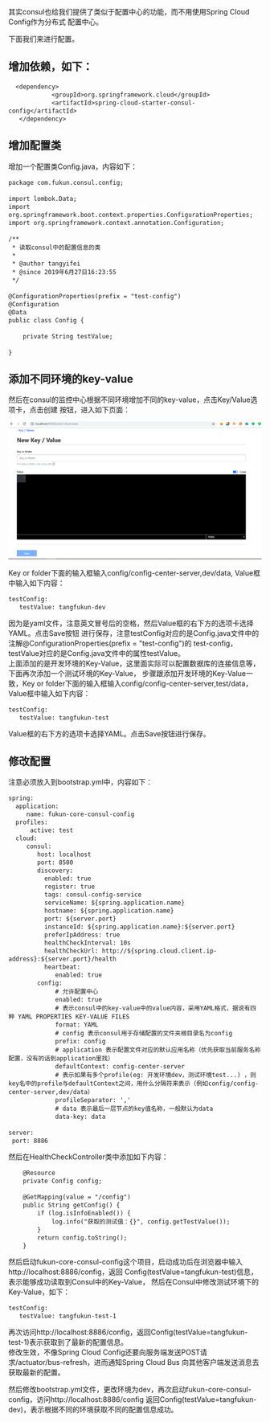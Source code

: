 其实consul也给我们提供了类似于配置中心的功能，而不用使用Spring Cloud Config作为分布式
配置中心。  

下面我们来进行配置。  

## 增加依赖，如下：
```
  <dependency>
            <groupId>org.springframework.cloud</groupId>
            <artifactId>spring-cloud-starter-consul-config</artifactId>
   </dependency>
```

## 增加配置类
增加一个配置类Config.java，内容如下：  
```
package com.fukun.consul.config;

import lombok.Data;
import org.springframework.boot.context.properties.ConfigurationProperties;
import org.springframework.context.annotation.Configuration;

/**
 * 读取consul中的配置信息的类
 *
 * @author tangyifei
 * @since 2019年6月27日16:23:55
 */

@ConfigurationProperties(prefix = "test-config")
@Configuration
@Data
public class Config {

    private String testValue;

}
```
## 添加不同环境的key-value
然后在consul的监控中心根据不同环境增加不同的key-value，点击Key/Value选项卡，点击创建
按钮，进入如下页面：  

![配置中心](pictures/p1.png)  

Key or folder下面的输入框输入config/config-center-server,dev/data,
Value框中输入如下内容：
```
testConfig:      
   testValue: tangfukun-dev
```
因为是yaml文件，注意英文冒号后的空格，然后Value框的右下方的选项卡选择YAML。点击Save按钮
进行保存，注意testConfig对应的是Config.java文件中的注解@ConfigurationProperties(prefix = "test-config")的
test-config，testValue对应的是Config.java文件中的属性testValue。  
上面添加的是开发环境的Key-Value，这里面实际可以配置数据库的连接信息等，下面再次添加一个测试环境的Key-Value，
步骤跟添加开发环境的Key-Value一致，Key or folder下面的输入框输入config/config-center-server,test/data，
Value框中输入如下内容：  
```
testConfig:      
   testValue: tangfukun-test
```
Value框的右下方的选项卡选择YAML。点击Save按钮进行保存。    

## 修改配置
注意必须放入到bootstrap.yml中，内容如下：  
```
spring:
  application:
     name: fukun-core-consul-config
  profiles:
      active: test
  cloud:
     consul:
        host: localhost
        port: 8500
        discovery:
          enabled: true
          register: true
          tags: consul-config-service
          serviceName: ${spring.application.name}
          hostname: ${spring.application.name}
          port: ${server.port}
          instanceId: ${spring.application.name}:${server.port}
          preferIpAddress: true
          healthCheckInterval: 10s
          healthCheckUrl: http://${spring.cloud.client.ip-address}:${server.port}/health
          heartbeat:
             enabled: true
        config:
             # 允许配置中心
             enabled: true
             # 表示consul中的key-value中的value内容，采用YAML格式，据说有四种 YAML PROPERTIES KEY-VALUE FILES
             format: YAML
             # config 表示consul用于存储配置的文件夹根目录名为config
             prefix: config
             # application 表示配置文件对应的默认应用名称（优先获取当前服务名称配置，没有的话到application里找）
             defaultContext: config-center-server
             # 表示如果有多个profile(eg: 开发环境dev，测试环境test...) ，则key名中的profile与defaultContext之间，用什么分隔符来表示（例如config/config-center-server,dev/data）
             profileSeparator: ','
             # data 表示最后一层节点的key值名称，一般默认为data
             data-key: data

server:
 port: 8886

```
然后在HealthCheckController类中添加如下内容： 
``` 
    @Resource
    private Config config;

    @GetMapping(value = "/config")
    public String getConfig() {
        if (log.isInfoEnabled()) {
            log.info("获取的测试值：{}", config.getTestValue());
        }
        return config.toString();
    }
```
然后启动fukun-core-consul-config这个项目，启动成功后在浏览器中输入http://localhost:8886/config，返回
Config(testValue=tangfukun-test)信息，表示能够成功读取到Consul中的Key-Value，
然后在Consul中修改测试环境下的Key-Value，如下：  
```
testConfig:      
   testValue: tangfukun-test-1
```
再次访问http://localhost:8886/config，返回Config(testValue=tangfukun-test-1)表示获取到了最新的配置信息。  
修改生效，不像Spring Cloud Config还要向服务端发送POST请求/actuator/bus-refresh，进而通知Spring Cloud Bus
向其他客户端发送消息去获取最新的配置。  

然后修改bootstrap.yml文件，更改环境为dev，再次启动fukun-core-consul-config，访问http://localhost:8886/config
返回Config(testValue=tangfukun-dev)，表示根据不同的环境获取不同的配置信息成功。  

   
 

